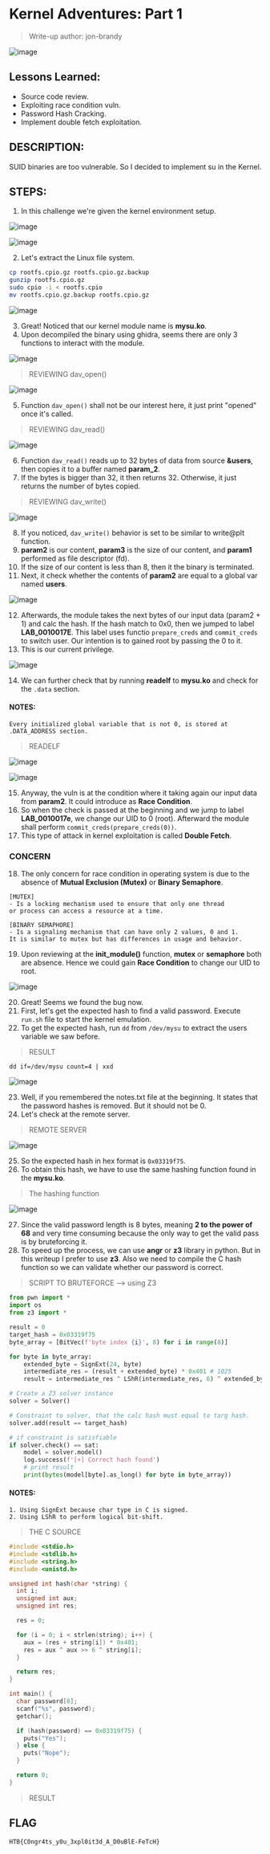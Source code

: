 # Kernel Adventures: Part 1
> Write-up author: jon-brandy

![image](https://github.com/user-attachments/assets/77bfbef0-42b4-4a26-8ce5-e3865ff54055)


## Lessons Learned:
- Source code review.
- Exploiting race condition vuln.
- Password Hash Cracking.
- Implement double fetch exploitation.

## DESCRIPTION:
SUID binaries are too vulnerable. So I decided to implement su in the Kernel.

## STEPS:
1. In this challenge we're given the kernel environment setup.

![image](https://github.com/user-attachments/assets/65122e1a-24fb-4dbf-bcbb-fcd6d72dc17f)

![image](https://github.com/user-attachments/assets/e56eab40-ecca-4d6e-8ed1-85e50bdfdfbe)


2. Let's extract the Linux file system.

```sh
cp rootfs.cpio.gz rootfs.cpio.gz.backup
gunzip rootfs.cpio.gz
sudo cpio -i < rootfs.cpio
mv rootfs.cpio.gz.backup rootfs.cpio.gz
```

![image](https://github.com/user-attachments/assets/e5ce8c4a-9eda-420c-b413-25cc669d9fda)


3. Great! Noticed that our kernel module name is **mysu.ko**.
4. Upon decompiled the binary using ghidra, seems there are only 3 functions to interact with the module.

![image](https://github.com/user-attachments/assets/aa40a641-8260-4bdc-a451-1b6ac4be9226)


> REVIEWING dav_open()

![image](https://github.com/user-attachments/assets/fdd9ac7b-0ba2-49e3-968c-a675a13e1c73)


5. Function `dav_open()` shall not be our interest here, it just print "opened" once it's called.

> REVIEWING dav_read()

![image](https://github.com/user-attachments/assets/fca2f4df-229f-4b1c-a837-9a4c1b7ff5ef)


6. Function `dav_read()` reads up to 32 bytes of data from source **&users**, then copies it to a buffer named **param_2**.
7. If the bytes is bigger than 32, it then returns 32. Otherwise, it just returns the number of bytes copied.

> REVIEWING dav_write()

![image](https://github.com/user-attachments/assets/42a3f23c-1177-41f2-be40-eade73091c68)


8. If you noticed, `dav_write()` behavior is set to be similar to write@plt function.
9. **param2** is our content, **param3** is the size of our content, and **param1** performed as file descriptor (fd).
10. If the size of our content is less than 8, then it the binary is terminated.
11. Next, it check whether the contents of **param2** are equal to a global var named **users**.

![image](https://github.com/user-attachments/assets/625f8172-eb32-47ec-89d0-9fff39189471)


12. Afterwards, the module takes the next bytes of our input data (param2 + 1) and calc the hash. If the hash match to 0x0, then we jumped to label **LAB_0010017E**. This label uses functio `prepare_creds` and `commit_creds` to switch user. Our intention is to gained root by passing the 0 to it.
13. This is our current privilege.

![image](https://github.com/user-attachments/assets/454e9ec8-2850-439e-b314-7ecfa1689709)


14. We can further check that by running **readelf** to **mysu.ko** and check for the `.data` section.

#### NOTES:

```
Every initialized global variable that is not 0, is stored at .DATA_ADDRESS section.
```

> READELF

![image](https://github.com/user-attachments/assets/2a22de3d-3970-4f98-a8e6-e72ea29cc1e7)

![image](https://github.com/user-attachments/assets/e0013d4b-a53c-4ca9-b571-18976916e940)


15. Anyway, the vuln is at the condition where it taking again our input data from **param2**. It could introduce as **Race Condition**.
16. So when the check is passed at the beginning and we jump to label **LAB_0010017e**, we change our UID to 0 (root). Afterward the module shall perform `commit_creds(prepare_creds(0))`.
17. This type of attack in kernel exploitation is called **Double Fetch**.

### CONCERN

18. The only concern for race condition in operating system is due to the absence of **Mutual Exclusion (Mutex)** or **Binary Semaphore**.

```
[MUTEX]
- Is a locking mechanism used to ensure that only one thread
or process can access a resource at a time.

[BINARY SEMAPHORE]
- Is a signaling mechanism that can have only 2 values, 0 and 1.
It is similar to mutex but has differences in usage and behavior.
```

19. Upon reviewing at the **init_module()** function, **mutex** or **semaphore** both are absence. Hence we could gain **Race Condition** to change our UID to root.

![image](https://github.com/user-attachments/assets/c6df3ff9-5874-4789-b50d-f23fa3140547)


20. Great! Seems we found the bug now.
21. First, let's get the expected hash to find a valid password. Execute `run.sh` file to start the kernel emulation.
22. To get the expected hash, run `dd` from `/dev/mysu` to extract the users variable we saw before.

> RESULT

```
dd if=/dev/mysu count=4 | xxd
```

![image](https://github.com/user-attachments/assets/01697716-08dc-45dc-acaa-6bf0afd4f6e0)


23. Well, if you remembered the notes.txt file at the beginning. It states that the password hashes is removed. But it should not be 0.
24. Let's check at the remote server.

> REMOTE SERVER

![image](https://github.com/user-attachments/assets/caca02a1-9790-4089-b832-a3eb04cf3ce8)


25. So the expected hash in hex format is `0x03319f75`.
26. To obtain this hash, we have to use the same hashing function found in the **mysu.ko**.

> The hashing function

![image](https://github.com/user-attachments/assets/708522f9-f7a7-451b-ac19-bcfbd66a8484)


27. Since the valid password length is 8 bytes, meaning **2 to the power of 68** and very time consuming because the only way to get the valid pass is by bruteforcing it.
28. To speed up the process, we can use **angr** or **z3** library in python. But in this writeup I prefer to use **z3**. Also we need to compile the C hash function so we can validate whether our password is correct.

> SCRIPT TO BRUTEFORCE --> using Z3

```py
from pwn import *
import os
from z3 import *

result = 0
target_hash = 0x03319f75
byte_array = [BitVec(f'byte index {i}', 8) for i in range(8)]

for byte in byte_array:
    extended_byte = SignExt(24, byte)
    intermediate_res = (result + extended_byte) * 0x401 # 1025
    result = intermediate_res ^ LShR(intermediate_res, 6) ^ extended_byte

# Create a Z3 solver instance
solver = Solver()

# Constraint to solver, that the calc hash must equal to targ hash.
solver.add(result == target_hash)

# if constraint is satisfiable
if solver.check() == sat:
    model = solver.model()
    log.success(f'[+] Correct hash found')
    # print result
    print(bytes(model[byte].as_long() for byte in byte_array))
```

#### NOTES:

```
1. Using SignExt because char type in C is signed.
2. Using LShR to perform logical bit-shift.
```

> THE C SOURCE

```c
#include <stdio.h>
#include <stdlib.h>
#include <string.h>
#include <unistd.h>

unsigned int hash(char *string) {
  int i;
  unsigned int aux;
  unsigned int res;

  res = 0;

  for (i = 0; i < strlen(string); i++) {  
    aux = (res + string[i]) * 0x401;
    res = aux ^ aux >> 6 ^ string[i];
  }

  return res;
}

int main() {
  char password[8];
  scanf("%s", password);
  getchar();

  if (hash(password) == 0x03319f75) {
    puts("Yes");
  } else {
    puts("Nope");
  }

  return 0;
}
```

> RESULT



## FLAG

```
HTB{C0ngr4ts_y0u_3xpl0it3d_A_D0uBlE-FeTcH}
```
